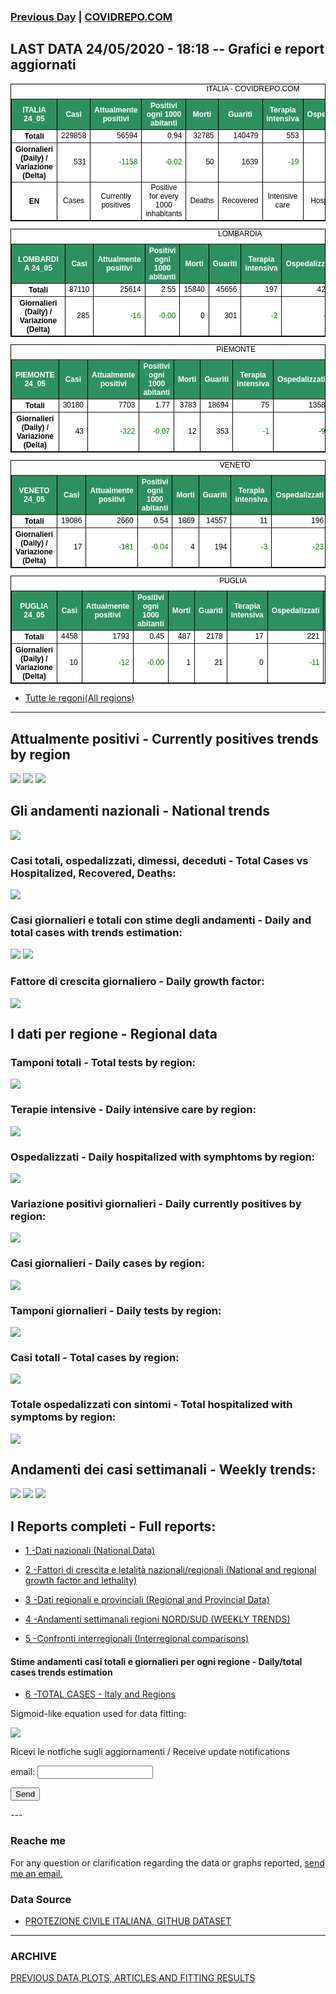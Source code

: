 <!-- start -->
### [Previous Day](/index_23_05.md) | <a href="https://marcelchiarello.github.io/showdata/">COVIDREPO.COM</a>
## LAST DATA 24/05/2020 - 18:18 -- Grafici e report aggiornati

<table style=" color:black; font-size:12; font-family:arial; text-align:center; " cellpadding="2.5" cellspacing="0" border="1" bordercolor="black" bgcolor="#FFFFFF">
<caption>ITALIA - COVIDREPO.COM</caption>
<tr style="color:#FFFFFF;background:#2E9061">
<th>ITALIA 24_05</th>
<th>Casi</th>
<th>Attualmente positivi</th>
<th>Positivi ogni 1000 abitanti</th>
<th>Morti</th>
<th>Guariti</th>
<th>Terapia intensiva</th>
<th>Ospedalizzati</th>
<th>Ricoverati con sintomi</th>
<th>Isolamento domiciliare</th>
<th>Tamponi</th>
</tr>
<tr>
<th>Totali</th>
<td align="right"> 229858</td>
<td align="right"> 56594</td>
<td align="right"> 0.94</td>
<td align="right"> 32785</td>
<td align="right"> 140479</td>
<td align="right"> 553</td>
<td align="right"> 9166</td>
<td align="right"> 8613</td>
<td align="right"> 47428</td>
<td align="right"> 3447012</td>
</tr>
<tr>
<th>Giornalieri (Daily) / Variazione (Delta)</th>
<td align="right"> 531</td>
<td align="right" style=" color:green; "> -1158</td>
<td align="right" style=" color:green; "> -0.02</td>
<td align="right"> 50</td>
<td align="right"> 1639</td>
<td align="right" style=" color:green; "> -19</td>
<td align="right" style=" color:green; "> -101</td>
<td align="right" style=" color:green; "> -82</td>
<td align="right" style=" color:green; "> -1057</td>
<td align="right"> 55824</td>
</tr>
<tr>
<th>EN</th>
<td>Cases</td>
<td>Currently positives</td>
<td>Positive for every 1000 inhabitants</td>
<td>Deaths</td>
<td>Recovered</td>
<td>Intensive care</td>
<td>Hospitalized</td>
<td>Hospitalized with symptoms</td>
<td>Home isolation</td>
<td>Tests</td>
</tr>
</table>

<table style=" color:black; font-size:12; font-family:arial; text-align:center; " cellpadding="2.5" cellspacing="0" border="1" bordercolor="black" bgcolor="#FFFFFF">
<caption>LOMBARDIA</caption>
<tr style="color:#FFFFFF;background:#2E9061">
<th>LOMBARDIA 24_05</th>
<th>Casi</th>
<th>Attualmente positivi</th>
<th>Positivi ogni 1000 abitanti</th>
<th>Morti</th>
<th>Guariti</th>
<th>Terapia intensiva</th>
<th>Ospedalizzati</th>
<th>Ricoverati con sintomi</th>
<th>Isolamento domiciliare</th>
<th>Tamponi</th>
</tr>
<tr>
<th>Totali</th>
<td align="right"> 87110</td>
<td align="right"> 25614</td>
<td align="right"> 2.55</td>
<td align="right"> 15840</td>
<td align="right"> 45656</td>
<td align="right"> 197</td>
<td align="right"> 4214</td>
<td align="right"> 4017</td>
<td align="right"> 21400</td>
<td align="right"> 670241</td>
</tr>
<tr>
<th>Giornalieri (Daily) / Variazione (Delta)</th>
<td align="right"> 285</td>
<td align="right" style=" color:green; "> -16</td>
<td align="right" style=" color:green; "> -0.00</td>
<td align="right"> 0</td>
<td align="right"> 301</td>
<td align="right" style=" color:green; "> -2</td>
<td align="right" style=" color:green; "> -11</td>
<td align="right" style=" color:green; "> -9</td>
<td align="right" style=" color:green; "> -5</td>
<td align="right"> 11457</td>
</tr>
</table>

<table style=" color:black; font-size:12; font-family:arial; text-align:center; " cellpadding="2.5" cellspacing="0" border="1" bordercolor="black" bgcolor="#FFFFFF">
<caption>PIEMONTE</caption>
<tr style="color:#FFFFFF;background:#2E9061">
<th>PIEMONTE 24_05</th>
<th>Casi</th>
<th>Attualmente positivi</th>
<th>Positivi ogni 1000 abitanti</th>
<th>Morti</th>
<th>Guariti</th>
<th>Terapia intensiva</th>
<th>Ospedalizzati</th>
<th>Ricoverati con sintomi</th>
<th>Isolamento domiciliare</th>
<th>Tamponi</th>
</tr>
<tr>
<th>Totali</th>
<td align="right"> 30180</td>
<td align="right"> 7703</td>
<td align="right"> 1.77</td>
<td align="right"> 3783</td>
<td align="right"> 18694</td>
<td align="right"> 75</td>
<td align="right"> 1358</td>
<td align="right"> 1283</td>
<td align="right"> 6345</td>
<td align="right"> 285160</td>
</tr>
<tr>
<th>Giornalieri (Daily) / Variazione (Delta)</th>
<td align="right"> 43</td>
<td align="right" style=" color:green; "> -322</td>
<td align="right" style=" color:green; "> -0.07</td>
<td align="right"> 12</td>
<td align="right"> 353</td>
<td align="right" style=" color:green; "> -1</td>
<td align="right" style=" color:green; "> -9</td>
<td align="right" style=" color:green; "> -8</td>
<td align="right" style=" color:green; "> -313</td>
<td align="right"> 3263</td>
</tr>
</table>

<table style=" color:black; font-size:12; font-family:arial; text-align:center; " cellpadding="2.5" cellspacing="0" border="1" bordercolor="black" bgcolor="#FFFFFF">
<caption>VENETO</caption>
<tr style="color:#FFFFFF;background:#2E9061">
<th>VENETO 24_05</th>
<th>Casi</th>
<th>Attualmente positivi</th>
<th>Positivi ogni 1000 abitanti</th>
<th>Morti</th>
<th>Guariti</th>
<th>Terapia intensiva</th>
<th>Ospedalizzati</th>
<th>Ricoverati con sintomi</th>
<th>Isolamento domiciliare</th>
<th>Tamponi</th>
</tr>
<tr>
<th>Totali</th>
<td align="right"> 19086</td>
<td align="right"> 2660</td>
<td align="right"> 0.54</td>
<td align="right"> 1869</td>
<td align="right"> 14557</td>
<td align="right"> 11</td>
<td align="right"> 196</td>
<td align="right"> 185</td>
<td align="right"> 2464</td>
<td align="right"> 582709</td>
</tr>
<tr>
<th>Giornalieri (Daily) / Variazione (Delta)</th>
<td align="right"> 17</td>
<td align="right" style=" color:green; "> -181</td>
<td align="right" style=" color:green; "> -0.04</td>
<td align="right"> 4</td>
<td align="right"> 194</td>
<td align="right" style=" color:green; "> -3</td>
<td align="right" style=" color:green; "> -23</td>
<td align="right" style=" color:green; "> -20</td>
<td align="right" style=" color:green; "> -158</td>
<td align="right"> 9875</td>
</tr>
</table>

<table style=" color:black; font-size:12; font-family:arial; text-align:center; " cellpadding="2.5" cellspacing="0" border="1" bordercolor="black" bgcolor="#FFFFFF">
<caption>PUGLIA</caption>
<tr style="color:#FFFFFF;background:#2E9061">
<th>PUGLIA 24_05</th>
<th>Casi</th>
<th>Attualmente positivi</th>
<th>Positivi ogni 1000 abitanti</th>
<th>Morti</th>
<th>Guariti</th>
<th>Terapia intensiva</th>
<th>Ospedalizzati</th>
<th>Ricoverati con sintomi</th>
<th>Isolamento domiciliare</th>
<th>Tamponi</th>
</tr>
<tr>
<th>Totali</th>
<td align="right"> 4458</td>
<td align="right"> 1793</td>
<td align="right"> 0.45</td>
<td align="right"> 487</td>
<td align="right"> 2178</td>
<td align="right"> 17</td>
<td align="right"> 221</td>
<td align="right"> 204</td>
<td align="right"> 1572</td>
<td align="right"> 103570</td>
</tr>
<tr>
<th>Giornalieri (Daily) / Variazione (Delta)</th>
<td align="right"> 10</td>
<td align="right" style=" color:green; "> -12</td>
<td align="right" style=" color:green; "> -0.00</td>
<td align="right"> 1</td>
<td align="right"> 21</td>
<td align="right"> 0</td>
<td align="right" style=" color:green; "> -11</td>
<td align="right" style=" color:green; "> -11</td>
<td align="right" style=" color:green; "> -1</td>
<td align="right"> 1832</td>
</tr>
</table>

- [Tutte le regoni(All regions)](/Tables/regionsTable_24_05.md)

---

## Attualmente positivi - Currently positives trends by region
<img src="https://covidrepo.com/RUN_24_05/RUN4/RUN_INTEREGION_16.png">
<img src="https://covidrepo.com/RUN_24_05/RUN4/RUN_INTEREGION_17.png">
<img src="https://covidrepo.com/RUN_24_05/RUN4/RUN_INTEREGION_18.png">

## Gli andamenti nazionali - National trends
<img src="https://marcelchiarello.github.io/showdata/RUN_24_05/RUN0/RUN_DATA_ITALIA_01.png">

### Casi totali, ospedalizzati, dimessi, deceduti - Total Cases vs Hospitalized, Recovered, Deaths:
<img src="https://marcelchiarello.github.io/showdata/RUN_24_05/RUN0/RUN_DATA_ITALIA_02.png">

### Casi giornalieri e totali con stime degli andamenti - Daily and total cases with trends estimation:
<img src="https://marcelchiarello.github.io/showdata/RUN_24_05/RUN1/RUN_DATA_FIT_TOTAL_CASES_ITALY_REGIONS_01.png">
<img src="https://marcelchiarello.github.io/showdata/RUN_24_05/RUN1/RUN_DATA_FIT_TOTAL_CASES_ITALY_REGIONS_02.png">

### Fattore di crescita giornaliero - Daily growth factor:
<img src="https://marcelchiarello.github.io/showdata/RUN_24_05/RUN6/RUN_FACTORS_01.png">

## I dati per regione - Regional data

### Tamponi totali - Total tests by region:
<img src="https://marcelchiarello.github.io/showdata/RUN_24_05/RUN4/RUN_INTEREGION_02.png">

### Terapie intensive - Daily intensive care by region:
<img src="https://marcelchiarello.github.io/showdata/RUN_24_05/RUN4/RUN_INTEREGION_13.png">

### Ospedalizzati - Daily hospitalized with symphtoms by region:
<img src="https://marcelchiarello.github.io/showdata/RUN_24_05/RUN4/RUN_INTEREGION_14.png">

### Variazione positivi giornalieri - Daily currently positives by region:
<img src="https://marcelchiarello.github.io/showdata/RUN_24_05/RUN4/RUN_INTEREGION_15.png">

### Casi giornalieri - Daily cases by region:
<img src="https://marcelchiarello.github.io/showdata/RUN_24_05/RUN4/RUN_INTEREGION_11.png">

### Tamponi giornalieri - Daily tests by region:
<img src="https://marcelchiarello.github.io/showdata/RUN_24_05/RUN4/RUN_INTEREGION_12.png">

### Casi totali - Total cases by region:
<img src="https://marcelchiarello.github.io/showdata/RUN_24_05/RUN4/RUN_INTEREGION_01.png">

### Totale ospedalizzati con sintomi - Total hospitalized with symptoms by region:
<img src="https://marcelchiarello.github.io/showdata/RUN_24_05/RUN4/RUN_INTEREGION_05.png">

## Andamenti dei casi settimanali - Weekly trends:
<img src="https://marcelchiarello.github.io/showdata/RUN_24_05/RUN5/RUN_NEWTRENDS_01.png">
<img src="https://marcelchiarello.github.io/showdata/RUN_24_05/RUN5/RUN_NEWTRENDS_02.png">
<img src="https://marcelchiarello.github.io/showdata/RUN_24_05/RUN5/RUN_NEWTRENDS_03.png">

## I Reports completi - Full reports:

- [1 -Dati nazionali (National Data)](/RUN_24_05/RUN0/RUN.html)

- [2 -Fattori di crescita e letalità nazionali/regionali (National and regional growth factor and lethality)](/RUN_24_05/RUN6/RUN.html)

- [3 -Dati regionali e provinciali (Regional and Provincial Data)](/RUN_24_05/RUN2/RUN.html)

- [4 -Andamenti settimanali regioni NORD/SUD (WEEKLY TRENDS)](/RUN_24_05/RUN5/RUN.html)

- [5 -Confronti interregionali (Interregional comparisons)](/RUN_24_05/RUN4/RUN.html)

#### Stime andamenti casi totali e giornalieri per ogni regione - Daily/total cases trends estimation

- [6 -TOTAL CASES - Italy and Regions](/RUN_24_05/RUN1/RUN.html)

Sigmoid-like equation used for data fitting:

<img src="https://latex.codecogs.com/svg.latex?Sig = \frac{a}{e^{b(x+c)} + a_1e^{b_1(x+c_1)} - d}" border="0"/>

Ricevi le notfiche sugli aggiornamenti / Receive update notifications
<form
action="https://formspree.io/mgenvwep"
method="POST"
>
<label>
email:
<input type="text" name="_replyto">
</label>

<!-- your other form fields go here -->

<button type="submit">Send</button>
</form>
---

### Reache me

For any question or clarification regarding the data or graphs reported, <a href="mailto:marcello.chiarello@outlook.com">send me an email.</a>



### Data Source

- [PROTEZIONE CIVILE ITALIANA, GITHUB DATASET](https://github.com/pcm-dpc/COVID-19)

---

### ARCHIVE
[PREVIOUS DATA,PLOTS, ARTICLES AND FITTING RESULTS](/archive.md)
